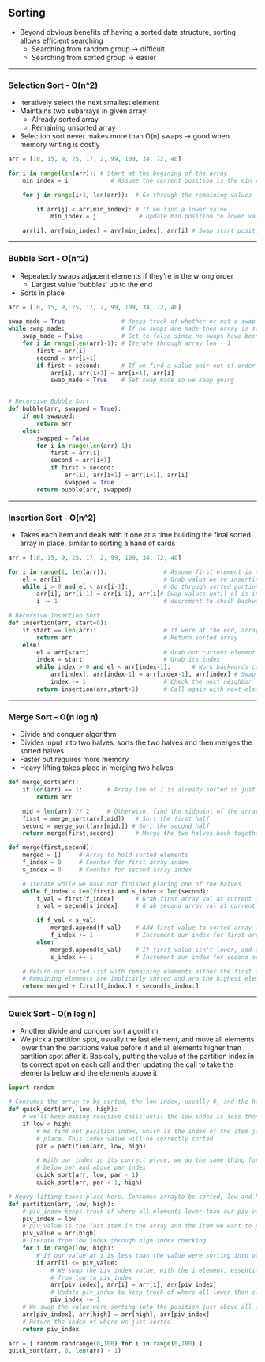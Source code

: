 ## Sorting
- Beyond obvious benefits of having a sorted data structure, sorting allows efficient searching
	- Searching from random group -> difficult
	- Searching from sorted group -> easier
- - - -

### Selection Sort - O(n^2)
- Iteratively select the next smallest element
- Maintains two subarrays in given array:
	- Already sorted array
	- Remaining unsorted array
- Selection sort never makes more than O(n) swaps -> good when memory writing is costly
```python
arr = [10, 15, 9, 25, 17, 2, 99, 109, 34, 72, 40]

for i in range(len(arr)): # Start at the begining of the array
	min_index = i			 # Assume the current position is the min value

	for j in range(i+1, len(arr)):  # Go through the remaining values  

		if arr[j] < arr[min_index]: # If we find a lower value
			min_index = j 			 # Update min position to lower value

	arr[i], arr[min_index] = arr[min_index], arr[i] # Swap start position with min
```
- - - -

### Bubble Sort - O(n^2)
- Repeatedly swaps adjacent elements if they’re in the wrong order
	- Largest value ‘bubbles’ up to the end
- Sorts in place
```python
arr = [10, 15, 9, 25, 17, 2, 99, 109, 34, 72, 40]

swap_made = True 				# Keeps track of whether or not a swap occured
while swap_made:				# If no swaps are made then array is sorted
	swap_made = False			# Set to false since no swaps have been made yet
	for i in range(len(arr)-1):	# Iterate through array len - 1
		first = arr[i]			
		second = arr[i+1]
		if first > second:		# If we find a value pair out of order swap them
			arr[i], arr[i+1] = arr[i+1], arr[i]
			swap_made = True	# Set swap made so we keep going


# Recursive Bubble Sort
def bubble(arr, swapped = True):
	if not swapped:
		return arr
	else:
		swapped = False
		for i in range(len(arr)-1):
			first = arr[i]
			second = arr[i+1]
			if first > second:
				arr[i], arr[i+1] = arr[i+1], arr[i]
				swapped = True
		return bubble(arr, swapped)		

```
- - - -

### Insertion Sort - O(n^2)
- Takes each item and deals with it one at a time building the final sorted array in place.  similar to sorting a hand of cards

```python
arr = [10, 15, 9, 25, 17, 2, 99, 109, 34, 72, 40]   

for i in range(1, len(arr)): 				# Assume first element is sorted 	
	el = arr[i] 							# Grab value we're inserting
	while i > 0 and el < arr[i-1]: 			# Go through sorted portion of array
		arr[i], arr[i-1] = arr[i-1], arr[i]# Swap values until el is in proper place
		i -= 1								# decrement to check backwards neighbor

# Recursive Insertion Sort
def insertion(arr, start=0):
	if start == len(arr):					# If were at the end, arrays sorted
		return arr							# Return sorted array
	else:
		el = arr[start]						# Grab our current element
		index = start						# Grab its index
		while index > 0 and el < arr[index-1]:		# Work backwards comparing el
			arr[index], arr[index-1] = arr[index-1], arr[index] # Swap out of order
			index -= 1						# Check the next neighbor
		return insertion(arr,start+1)		# Call again with next element
```
- - - -

### Merge Sort - O(n log n)
- Divide and conquer algorithm
- Divides input into two halves, sorts the two halves and then merges the sorted halves
- Faster but requires more memory
- Heavy lifting takes place in merging two halves
```python
def merge_sort(arr):
	if len(arr) == 1:		# Array len of 1 is already sorted so just return		
		return arr

	mid = len(arr) // 2		# Otherwise, find the midpoint of the array
	first = merge_sort(arr[:mid])	# Sort the first half
	second = merge_sort(arr[mid:]) # Sort the second half
	return merge(first,second)		# Merge the two halves back together

def merge(first,second):
	merged = []		# Array to hold sorted elements
	f_index = 0		# Counter for first array index
	s_index = 0		# Counter for second array index

	# Iterate while we have not finished placing one of the halves
	while f_index < len(first) and s_index < len(second):
		f_val = first[f_index]		# Grab first array val at current index
		s_val = second[s_index]		# Grab second array val at current index

		if f_val < s_val:
			merged.append(f_val)	# Add first value to sorted array if its lower
			f_index += 1			# Increment our index for first array
		else:
			merged.append(s_val)	# If first value isn't lower, add second to sorted
			s_index += 1			# Increment our index for second array

	# Return our sorted list with remaining elements either the first or second array
	# Remaining elements are implicitly sorted and are the highest elements left
	return merged + first[f_index:] + second[s_index:]
```
- - - -

### Quick Sort - O(n log n)
- Another divide and conquer sort algorithm
- We pick a partition spot, usually the last element, and move all elements lower than the partitions value before it and all elements higher than partition spot after it. Basically,  putting the value of the partition index in its correct spot on each call and then updating the call to take the elements below and the elements above it
```python
import random

# Consumes the array to be sorted, the low index, usually 0, and the high index
def quick_sort(arr, low, high):
	# we'll keep making recusive calls until the low index is less than high index
	if low < high:
		# We find out parition index, which is the index of the item just sorted into
		# place. This index value will be correctly sorted
		par = partition(arr, low, high)

		# With par index in its correct place, we do the same thing for the values
		# below par and above par index
		quick_sort(arr, low, par - 1)
		quick_sort(arr, par + 1, high)

# Heavy lifting takes place here. Consumes arrayto be sorted, low and high index
def partition(arr, low, high):
	# piv_index keeps track of where all elements lower than our piv value end. We 	# start at the lowest value as our first place to check
	piv_index = low
	# piv_value is the last item in the array and the item we want to put in sorted 	# order
	piv_value = arr[high]
	# Iterate from low index through high index checking
	for i in range(low, high):
		# If our value at i is less than the value were sorting into place 	
		if arr[i] <= piv_value:
			# We swap the piv_index value, with the i element, essentially taking 			# elements lower than our piv_value and placing them all within the range
			# from low to piv_index
			arr[piv_index], arr[i] = arr[i], arr[piv_index]
			# Update piv_index to keep track of where all lower than elements end
			piv_index += 1
	# We swap the value were sorting into the position just above all elements lower 	# than itself
	arr[piv_index], arr[high] = arr[high], arr[piv_index]
	# Return the index of where we just sorted
	return piv_index

arr = [ random.randrange(0,100) for i in range(0,100) ]
quick_sort(arr, 0, len(arr) - 1)
```

